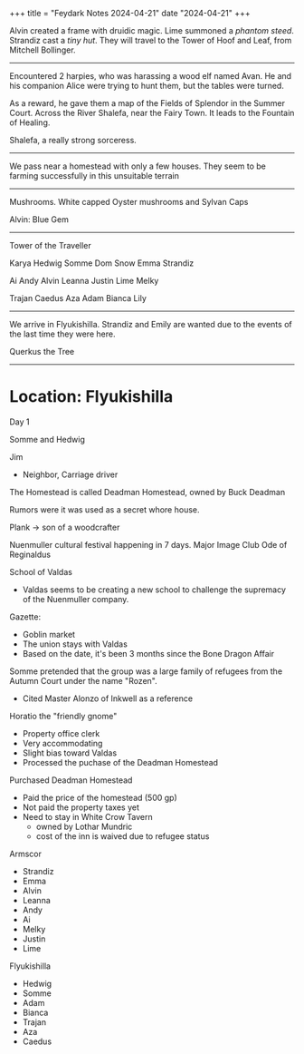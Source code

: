 +++
title = "Feydark Notes 2024-04-21"
date "2024-04-21"
+++

Alvin created a frame with druidic magic. Lime summoned a *phantom steed*. Strandiz cast a *tiny hut*.
They will travel to the Tower of Hoof and Leaf, from Mitchell Bollinger.

___

Encountered 2 harpies, who was harassing a wood elf named Avan. He and his companion Alice were trying to hunt them, but the tables were turned.

As a reward, he gave them a map of the Fields of Splendor in the Summer Court. Across the River Shalefa, near the Fairy Town. It leads to the Fountain of Healing. 

Shalefa, a really strong sorceress.

___

We pass near a homestead with only a few houses. They seem to be farming successfully in this unsuitable terrain

___

Mushrooms. White capped Oyster mushrooms and Sylvan Caps

Alvin: Blue Gem

___

Tower of the Traveller

Karya
Hedwig 
Somme
Dom
Snow
Emma
Strandiz

Ai
Andy
Alvin
Leanna
Justin
Lime
Melky

Trajan
Caedus
Aza
Adam
Bianca
Lily

___

We arrive in Flyukishilla. Strandiz and Emily are wanted due to the events of the last time they were here.

Querkus the Tree

___

# Location: Flyukishilla
Day 1

Somme and Hedwig                                                                        

Jim
 - Neighbor, Carriage driver

The Homestead is called Deadman Homestead, owned by Buck Deadman

Rumors were it was used as a secret whore house.

Plank -> son of a woodcrafter

Nuenmuller cultural festival happening in 7 days. Major Image Club
Ode of Reginaldus

School of Valdas
 - Valdas seems to be creating a new school to challenge the supremacy of the Nuenmuller company.

Gazette:
 - Goblin market
 - The union stays with Valdas
 - Based on the date, it's been 3 months since the Bone Dragon Affair
  
Somme pretended that the group was a large family of refugees from the Autumn Court under the name "Rozen". 
  - Cited Master Alonzo of Inkwell as a reference

Horatio the "friendly gnome"
  - Property office clerk
  - Very accommodating
  - Slight bias toward Valdas
  - Processed the puchase of the Deadman Homestead

Purchased Deadman Homestead
 - Paid the price of the homestead (500 gp)
 - Not paid the property taxes yet 
 - Need to stay in White Crow Tavern
   - owned by Lothar Mundric
   - cost of the inn is waived due to refugee status

Armscor
  - Strandiz
  - Emma
  - Alvin
  - Leanna
  - Andy
  - Ai
  - Melky
  - Justin
  - Lime

Flyukishilla
  - Hedwig
  - Somme
  - Adam
  - Bianca
  - Trajan
  - Aza
  - Caedus
  
  